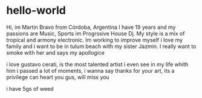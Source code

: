 # hello-world
Hi, im Martin Bravo from Córdoba, Argentina
I have 19 years and my passions are Music, Sports
im Progrssive House Dj. My style is a mix of tropical and armony electronic. Im working to improve myself
i love my family and i want to be in tulum beach with my sister Jazmin. I really want to smoke with her and says my apollogice

i love gustavo cerati, is the most talented artist i even see in my life
whith him i passed a lot of moments, i wanna say thanks for your art, its a privilege can heart you gus, will miss you

i have 5gs of weed
